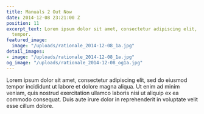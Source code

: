 ```yaml
---
title: Manuals 2 Out Now
date: 2014-12-08 23:21:00 Z
position: 11
excerpt_text: Lorem ipsum dolor sit amet, consectetur adipiscing elit, sed do eiusmod
  tempor.
featured_image:
  image: "/uploads/rationale_2014-12-08_1a.jpg"
detail_images:
- image: "/uploads/rationale_2014-12-08_1a.jpg"
og_image: "/uploads/rationale_2014-12-08_og1a.jpg"
---
```


Lorem ipsum dolor sit amet, consectetur adipiscing elit, sed do eiusmod tempor incididunt ut labore et dolore magna aliqua. Ut enim ad minim veniam, quis nostrud exercitation ullamco laboris nisi ut aliquip ex ea commodo consequat. Duis aute irure dolor in reprehenderit in voluptate velit esse cillum dolore.